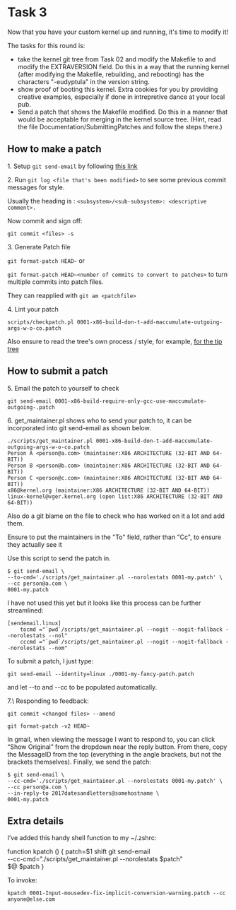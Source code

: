 # Task 3

Now that you have your custom kernel up and running, it's time to modify
it!

The tasks for this round is:
  - take the kernel git tree from Task 02 and modify the Makefile to
    and modify the EXTRAVERSION field.  Do this in a way that the
    running kernel (after modifying the Makefile, rebuilding, and
    rebooting) has the characters "-eudyptula" in the version string.
  - show proof of booting this kernel.  Extra cookies for you by
    providing creative examples, especially if done in intrepretive
    dance at your local pub.
  - Send a patch that shows the Makefile modified.  Do this in a manner
    that would be acceptable for merging in the kernel source tree.
    (Hint, read the file Documentation/SubmittingPatches and follow the
    steps there.)


## How to make a patch

1\. Setup `git send-email` by following [this link](https://stackoverflow.com/questions/68238912/how-to-configure-and-use-git-send-email-to-work-with-gmail-to-email-patches-to)

2\. Run `git log <file that's been modified>` to see some previous commit messages for style.

Usually the heading is : `<subsystem>/<sub-subsystem>: <descriptive comment>.`

Now commit and sign off:

`git commit <files> -s`

3\. Generate Patch file

`git format-patch HEAD~` or

`git format-patch HEAD~<number of commits to convert to patches>` to turn multiple commits into patch files.

They can reapplied with `git am <patchfile>`

4\. Lint your patch

`scripts/checkpatch.pl 0001-x86-build-don-t-add-maccumulate-outgoing-args-w-o-co.patch`

Also ensure to read the tree's own process / style, for example, [for the tip tree](https://www.kernel.org/doc/html/latest/process/maintainer-tip.html#changelog)

## How to submit a patch
5\. Email the patch to yourself to check

`git send-email 0001-x86-build-require-only-gcc-use-maccumulate-outgoing-.patch`

6\. get_maintainer.pl shows who to send your patch to, it can be incorporated into git send-email as shown below.

	./scripts/get_maintainer.pl 0001-x86-build-don-t-add-maccumulate-outgoing-args-w-o-co.patch
	Person A <person@a.com> (maintainer:X86 ARCHITECTURE (32-BIT AND 64-BIT))
	Person B <person@b.com> (maintainer:X86 ARCHITECTURE (32-BIT AND 64-BIT))
	Person C <person@c.com> (maintainer:X86 ARCHITECTURE (32-BIT AND 64-BIT))
	x86@kernel.org (maintainer:X86 ARCHITECTURE (32-BIT AND 64-BIT))
	linux-kernel@vger.kernel.org (open list:X86 ARCHITECTURE (32-BIT AND 64-BIT))

Also do a git blame on the file to check who has worked on it a lot and add them.
 
Ensure to put the maintainers in the "To" field, rather than "Cc", to ensure they actually see it

Use this script to send the patch in.

	$ git send-email \
	--to-cmd='./scripts/get_maintainer.pl --norolestats 0001-my.patch' \
	--cc person@a.com \
	0001-my.patch

I have not used this yet but it looks like this process can be further streamlined:

	[sendemail.linux]
		tocmd ="`pwd`/scripts/get_maintainer.pl --nogit --nogit-fallback --norolestats --nol"
		cccmd ="`pwd`/scripts/get_maintainer.pl --nogit --nogit-fallback --norolestats --nom"

To submit a patch, I just type:

`git send-email --identity=linux ./0001-my-fancy-patch.patch`

and let --to and --cc to be populated automatically.


7.\ Responding to feedback:

`git commit <changed files> --amend`

`git format-patch -v2 HEAD~`

In gmail, when viewing the message I want to respond to, you can click “Show Original” from the dropdown near the reply button. From there, copy the MessageID from the top (everything in the angle brackets, but not the brackets themselves). Finally, we send the patch:

	$ git send-email \
	--cc-cmd='./scripts/get_maintainer.pl --norolestats 0001-my.patch' \
	--cc person@a.com \
	--in-reply-to 2017datesandletters@somehostname \
	0001-my.patch

## Extra details	

I’ve added this handy shell function to my ~/.zshrc:

function kpatch () {
  patch=$1
  shift
  git send-email \
    --cc-cmd="./scripts/get_maintainer.pl --norolestats $patch" \
    $@ $patch
}

To invoke:

`kpatch 0001-Input-mousedev-fix-implicit-conversion-warning.patch --cc anyone@else.com`

